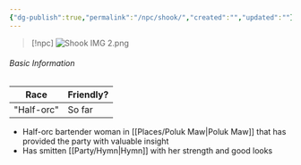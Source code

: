 ```yaml
---
{"dg-publish":true,"permalink":"/npc/shook/","created":"","updated":""}
---
```



> [!npc]
> ![Shook IMG 2.png](/img/user/z_Assets/Shook%20IMG%202.png)

 ###### Basic Information 
| **Race**   | **Friendly?** |
| ---------- | ------------- |
| "Half-orc" | So far        |

- Half-orc bartender woman in [[Places/Poluk Maw\|Poluk Maw]] that has provided the party with valuable insight 
- Has smitten [[Party/Hymn\|Hymn]] with her strength and good looks 